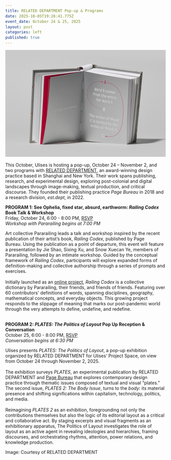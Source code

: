 ```yaml
---
title: RELATED DEPARTMENT Pop-up & Programs
date: 2025-10-05T19:28:41.775Z
event_date: October 24 & 25, 2025
layout: post
categories: left
published: true
---
```

![RELATED DEPARTMENT, Railing Codex](/assets/img/railing-codex-book-3.jpg)

This October, Ulises is hosting a pop-up, October 24 – November 2, and two programs with [RELATED DEPARTMENT](http://www.related.design/), an award-winning design practice based in Shanghai and New York. Their work spans publishing, research, and experimental design, exploring post-colonial and digital landscapes through image-making, textual production, and critical discourse. They founded their publishing practice *Page Bureau* in 2018 and a research division, *est.dept*, in 2022.

**P﻿ROGRAM 1: See Ophelia, fixed star, absurd, earthworm: *Railing Codex* Book Talk & Workshop**\
Friday, October 24, 6:00 - 8:00 PM, [RSVP](https://www.eventbrite.com/e/1766490353199?aff=oddtdtcreator)\
*Workshop with Pararailing begins at 7:00 PM*

Art collective Pararailing leads a talk and workshop inspired by the recent publication of their artist’s book, *Railing Codex*, published by Page Bureau. Using the publication as a point of departure, this event will feature a presentation by Jie Shao, Sixing Xu, and Snow Xuecan Ye, members of Pararailing, followed by an intimate workshop. Guided by the conceptual framework of *Railing Codex*, participants will explore expanded forms of definition-making and collective authorship through a series of prompts and exercises.\
\
Initially launched as an [online project](https://railingcodex.com/), *Railing Codex* is a collective dictionary by Pararailing, their friends, and friends of friends. Featuring over 60 contributors' definitions of words, spanning disciplines, geography, mathematical concepts, and everyday objects. This growing project responds to the slippage of meaning that marks our post-pandemic world through the very attempts to define, undefine, and redefine.

\
**P﻿ROGRAM 2: *PLATES: The Politics of Layout* Pop Up Reception & Conversation**\
October 25, 6:00 - 8:00 PM, [RSVP](https://www.eventbrite.com/e/plates-the-politics-of-layout-opening-reception-tickets-1766515709039?aff=oddtdtcreator)\
*Conversation begins at 6:30 PM*

Ulises presents *PLATES: The Politics of Layout*, a pop-up exhibition organized by RELATED DEPARTMENT for Ulises’ Project Space, on view from October 24 through November 2, 2025.\
\
The exhibition surveys *PLATES*, an experimental publication by RELATED DEPARTMENT and [Page Bureau](https://www.instagram.com/page.bureau/?hl=en) that explores contemporary design practice through thematic issues composed of textual and visual “plates.” The second issue, *PLATES 2: The Body Issue*, turns to the *body*: its material presence and shifting significations within capitalism, technology, politics, and media.\
\
Reimagining *PLATES 2* as an exhibition, foregrounding not only the contributions themselves but also the logic of its editorial layout as a critical and collaborative act. By staging excerpts and visual fragments as an exhibitionary apparatus, The Politics of Layout investigates the role of layout as an active agent in revealing ideologies and hierarchies, framing discourses, and orchestrating rhythms, attention, power relations, and knowledge production. 

Image: Courtesy of RELATED DEPARTMENT